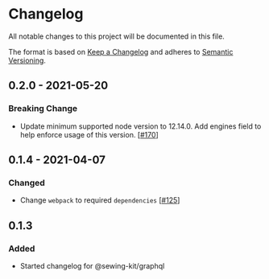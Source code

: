 # Changelog

All notable changes to this project will be documented in this file.

The format is based on [Keep a Changelog](http://keepachangelog.com/en/1.0.0/)
and adheres to [Semantic Versioning](http://semver.org/spec/v2.0.0.html).

<!-- ## Unreleased -->

## 0.2.0 - 2021-05-20

### Breaking Change

- Update minimum supported node version to 12.14.0. Add engines field to help enforce usage of this version. [[#170](https://github.com/Shopify/sewing-kit-next/pull/170)]

## 0.1.4 - 2021-04-07

### Changed

- Change `webpack` to required `dependencies` [[#125](https://github.com/Shopify/sewing-kit-next/pull/125/files)]

## 0.1.3

### Added

- Started changelog for @sewing-kit/graphql
